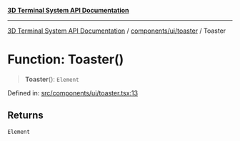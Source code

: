 [**3D Terminal System API Documentation**](../../../../README.md)

***

[3D Terminal System API Documentation](../../../../README.md) / [components/ui/toaster](../README.md) / Toaster

# Function: Toaster()

> **Toaster**(): `Element`

Defined in: [src/components/ui/toaster.tsx:13](https://github.com/Dicommunitas/ThreeJS_Terminal_3D/blob/7e8c963a689af2f4b56042f0dd4bd67cbf96b13b/src/components/ui/toaster.tsx#L13)

## Returns

`Element`
